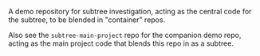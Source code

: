 A demo repository for subtree investigation, acting as the central code for the subtree, to be blended in "container" repos.

Also see the `subtree-main-project` repo for the companion demo repo, acting as the main project code that blends this repo in as a subtree.
